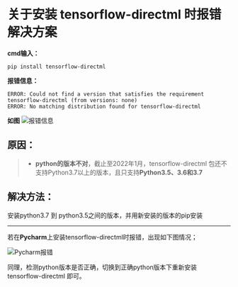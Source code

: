 ﻿
# 关于安装 tensorflow-directml 时报错解决方案

**cmd输入：**

```shell
pip install tensorflow-directml
```

**报错信息：**

```shell
ERROR: Could not find a version that satisfies the requirement tensorflow-directml (from versions: none)
ERROR: No matching distribution found for tensorflow-directml
```
**如图**
![报错信息](https://img-blog.csdnimg.cn/3bc9a7320f0a440782d4666607831c90.png#pic_center)
## **原因：**

> - **python的版本不对**，截止至2022年1月，tensorflow-directml 包还不支持Python3.7以上的版本，且只支持**Python3.5、3.6和3.7**

## 解决方法：

安装python3.7 到 python3.5之间的版本，并用新安装的版本的pip安装

---


若在**Pycharm**上安装tensorflow-directml时报错，出现如下图情况；

![Pycharm报错](https://img-blog.csdnimg.cn/b0b48815b2c94e12b8555b616c560098.png?x-oss-process=image/watermark,type_d3F5LXplbmhlaQ,shadow_50,text_Q1NETiBAWmFuZSBaZW5n,size_20,color_FFFFFF,t_70,g_se,x_16#pic_center)


同理，检测python版本是否正确，切换到正确python版本下重新安装 tensorflow-directml 即可。
